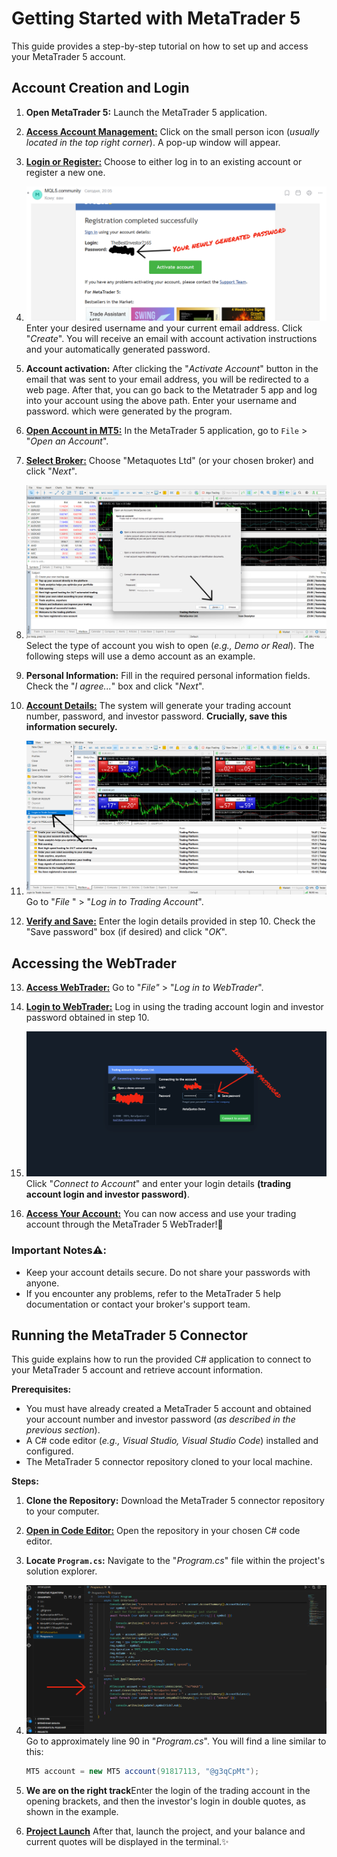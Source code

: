 # Getting Started with MetaTrader 5

This guide provides a step-by-step tutorial on how to set up and access your MetaTrader 5 account.

## Account Creation and Login

1. **Open MetaTrader 5:** Launch the MetaTrader 5 application.

2. [**Access Account Management:**](ImagesForGuidance/1..png) Click on the small person icon (_usually located in the top right corner_).  A pop-up window will appear.

3. [**Login or Register:**](ImagesForGuidance/2..png) Choose to either log in to an existing account or register a new one.

4. ![**Registration (if applicable):**](ImagesForGuidance/3..png) Enter your desired username and your current email address. Click "_Create_". You will receive an email with account activation instructions and your automatically generated password.

5. **Account activation:** After clicking the "_Activate Account_" button in the email that was sent to your email address, you will be redirected to a web page. After that, you can go back to the Metatrader 5 app and log into your account using the above path. Enter your username and password. which were generated by the program.

6. [**Open Account in MT5:**](ImagesForGuidance/5..png) In the MetaTrader 5 application, go to `File` > "_Open an Account_".

7. [**Select Broker:**](ImagesForGuidance/6..png) Choose "Metaquotes Ltd" (or your chosen broker) and click "_Next_".

8. ![**Account Type:**](ImagesForGuidance/7..png) Select the type of account you wish to open (_e.g., Demo or Real_).  The following steps will use a demo account as an example.

9. **Personal Information:** Fill in the required personal information fields. Check the "_I agree..._" box and click "_Next_".

10. [**Account Details:**](ImagesForGuidance/8..png) The system will generate your trading account number, password, and investor password.  **Crucially, save this information securely.**

11. ![**Login to Trading Account:**](ImagesForGuidance/9..png) Go to "_File_ " > "_Log in to Trading Account_".

12. [**Verify and Save:**](ImagesForGuidance/10..png) Enter the login details provided in step 10. Check the "Save password" box (if desired) and click "_OK_".

## Accessing the WebTrader

13. [**Access WebTrader:**](ImagesForGuidance/11..png) Go to "_File"_ > "_Log in to WebTrader_".

14. [**Login to WebTrader:**](ImagesForGuidance/12..png)  Log in using the trading account login and investor password obtained in step 10.

15. ![**Connect to Account:**](ImagesForGuidance/13..png) Click "_Connect to Account_" and enter your login details **(trading account login and investor password)**.

16. [**Access Your Account:**](ImagesForGuidance/14..png) You can now access and use your trading account through the MetaTrader 5 WebTrader!🚀


### Important Notes⚠️:

 * Keep your account details secure.  Do not share your passwords with anyone.
 * If you encounter any problems, refer to the MetaTrader 5 help documentation or contact your broker's support team.

## Running the MetaTrader 5 Connector

This guide explains how to run the provided C# application to connect to your MetaTrader 5 account and retrieve account information.

**Prerequisites:**

 * You must have already created a MetaTrader 5 account and obtained your account number and investor password (_as described in the previous section_).
 * A C# code editor (_e.g., Visual Studio, Visual Studio Code_) installed and configured.
 * The MetaTrader 5 connector repository cloned to your local machine.


**Steps:**

1. **Clone the Repository:** Download the MetaTrader 5 connector repository to your computer.

2. [**Open in Code Editor:**](ImagesForGuidance/15..png) Open the repository in your chosen C# code editor.

3. **Locate `Program.cs`:**  Navigate to the "_Program.cs_" file within the project's solution explorer.

4. ![**Find Account Credentials:**](ImagesForGuidance/16..png) Go to approximately line 90 in "_Program.cs_". You will find a line similar to this:

   ```csharp
   MT5 account = new MT5 account(91817113, "@g3qCpMt"); 
   ```

5. **We are on the right track**Enter the login of the trading account in the opening brackets, and then the investor's login in double quotes, as shown in the example.

6. [**Project Launch**](ImagesForGuidance/17..png) After that, launch the project, and your balance and current quotes will be displayed in the terminal.✨
